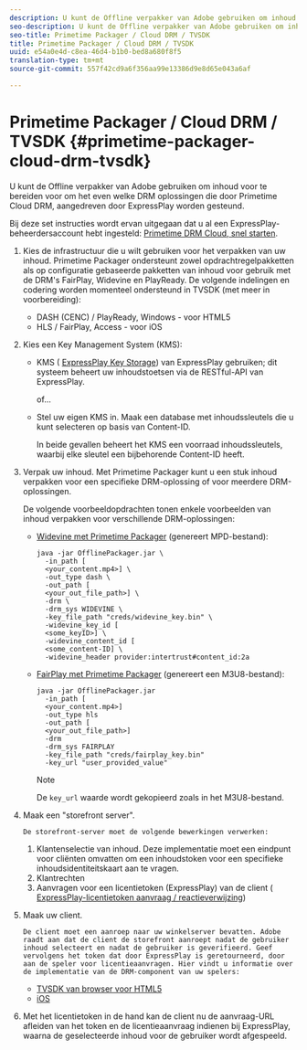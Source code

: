 ```yaml
---
description: U kunt de Offline verpakker van Adobe gebruiken om inhoud voor te bereiden voor om het even welke DRM oplossingen die door Primetime Cloud DRM, aangedreven door ExpressPlay worden gesteund.
seo-description: U kunt de Offline verpakker van Adobe gebruiken om inhoud voor te bereiden voor om het even welke DRM oplossingen die door Primetime Cloud DRM, aangedreven door ExpressPlay worden gesteund.
seo-title: Primetime Packager / Cloud DRM / TVSDK
title: Primetime Packager / Cloud DRM / TVSDK
uuid: e54a0e4d-c8ea-46d4-b1b0-bed8a680f8f5
translation-type: tm+mt
source-git-commit: 557f42cd9a6f356aa99e13386d9e8d65e043a6af

---
```



# Primetime Packager / Cloud DRM / TVSDK {#primetime-packager-cloud-drm-tvsdk}

U kunt de Offline verpakker van Adobe gebruiken om inhoud voor te bereiden voor om het even welke DRM oplossingen die door Primetime Cloud DRM, aangedreven door ExpressPlay worden gesteund.

Bij deze set instructies wordt ervan uitgegaan dat u al een ExpressPlay-beheerdersaccount hebt ingesteld: [Primetime DRM Cloud, snel starten](../../../multi-drm-workflows/quick-start/quick-overview.md).
1. Kies de infrastructuur die u wilt gebruiken voor het verpakken van uw inhoud. Primetime Packager ondersteunt zowel opdrachtregelpakketten als op configuratie gebaseerde pakketten van inhoud voor gebruik met de DRM&#39;s FairPlay, Widevine en PlayReady. De volgende indelingen en codering worden momenteel ondersteund in TVSDK (met meer in voorbereiding):

   * DASH (CENC) / PlayReady, Windows - voor HTML5
   * HLS / FairPlay, Access - voor iOS

1. Kies een Key Management System (KMS):

   * KMS ( [ExpressPlay Key Storage](https://www.expressplay.com/developer/key-storage/)) van ExpressPlay gebruiken; dit systeem beheert uw inhoudstoetsen via de RESTful-API van ExpressPlay.

      of...

   * Stel uw eigen KMS in. Maak een database met inhoudssleutels die u kunt selecteren op basis van Content-ID.

      In beide gevallen beheert het KMS een voorraad inhoudssleutels, waarbij elke sleutel een bijbehorende Content-ID heeft.

1. Verpak uw inhoud. Met Primetime Packager kunt u een stuk inhoud verpakken voor een specifieke DRM-oplossing of voor meerdere DRM-oplossingen.

   De volgende voorbeeldopdrachten tonen enkele voorbeelden van inhoud verpakken voor verschillende DRM-oplossingen:

   * [Widevine met Primetime Packager](https://helpx.adobe.com/content/dam/help/en/primetime/guides/offline_packager_getting_started.pdf#page=19) (genereert MPD-bestand):

      ```
      java -jar OfflinePackager.jar \ 
        -in_path [ 
        <your_content.mp4>] \ 
        -out_type dash \ 
        -out_path [ 
        <your_out_file_path>] \ 
        -drm \ 
        -drm_sys WIDEVINE \ 
        -key_file_path "creds/widevine_key.bin" \ 
        -widevine_key_id [ 
        <some_keyID>] \ 
        -widevine_content_id [ 
        <some_content-ID] \ 
        -widevine_header provider:intertrust#content_id:2a
      ```

   * [FairPlay met Primetime Packager](https://helpx.adobe.com/content/dam/help/en/primetime/guides/offline_packager_getting_started.pdf#page=20) (genereert een M3U8-bestand):

      ```
      java -jar OfflinePackager.jar  
        -in_path [ 
        <your_content.mp4>]  
        -out_type hls  
        -out_path [ 
        <your_out_file_path>]  
        -drm  
        -drm_sys FAIRPLAY  
        -key_file_path "creds/fairplay_key.bin"  
        -key_url "user_provided_value"
      ```

      >[!NOTE]
      >
      >De `key_url` waarde wordt gekopieerd zoals in het M3U8-bestand.

1. Maak een &quot;storefront server&quot;.

       De storefront-server moet de volgende bewerkingen verwerken:
   
   1. Klantenselectie van inhoud. Deze implementatie moet een eindpunt voor cliënten omvatten om een inhoudstoken voor een specifieke inhoudsidentiteitskaart aan te vragen.
   1. Klantrechten
   1. Aanvragen voor een licentietoken (ExpressPlay) van de client ( [ExpressPlay-licentietoken aanvraag / reactieverwijzing](../../../multi-drm-workflows/license-token-req-resp-ref/license-req-resp-overview.md))

1. Maak uw client.

       De client moet een aanroep naar uw winkelserver bevatten. Adobe raadt aan dat de client de storefront aanroept nadat de gebruiker inhoud selecteert en nadat de gebruiker is geverifieerd. Geef vervolgens het token dat door ExpressPlay is geretourneerd, door aan de speler voor licentieaanvragen. Hier vindt u informatie over de implementatie van de DRM-component van uw spelers:
   
   * [TVSDK van browser voor HTML5](https://help.adobe.com/en_US/primetime/psdk/browser_tvsdk/index.html#PSDKs-reference-DRM_interface_overview)
   * [iOS](../../../../programming/tvsdk-3x-ios-prog/ios-3x-drm-content-security/ios-3x-apple-fairplay-tvsdk.md)

1. Met het licentietoken in de hand kan de client nu de aanvraag-URL afleiden van het token en de licentieaanvraag indienen bij ExpressPlay, waarna de geselecteerde inhoud voor de gebruiker wordt afgespeeld.
